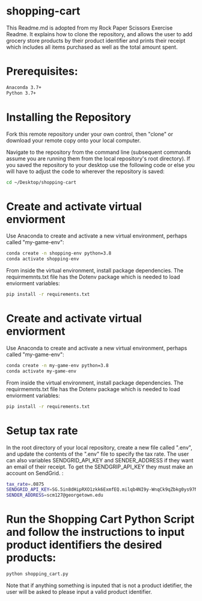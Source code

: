# shopping-cart
This Readme.md is adopted from my Rock Paper Scissors Exercise Readme.  It explains how to clone the repository, and allows the user to add grocery store products by their product identifier and prints their receipt which includes all items purchased as well as the total amount spent. 

# Prerequisites:
```sh
Anaconda 3.7+
Python 3.7+
```

# Installing the Repository
Fork this remote repository under your own control, then "clone" or download your remote copy onto your local computer.

Navigate to the repository from the command line (subsequent commands assume you are running them from the local repository's root directory). If you saved the repository to your desktop use the following code or else you will have to adjust the code to wherever the repository is saved:
```sh
cd ~/Desktop/shopping-cart
```
# Create and activate virtual enviorment
Use Anaconda to create and activate a new virtual environment, perhaps called "my-game-env":

```sh
conda create -n shopping-env python=3.8
conda activate shopping-env
```

From inside the virtual environment, install package dependencies. The requirmemnts.txt file has the Dotenv  package which is needed to load enviorment variables:
```sh
pip install -r requirements.txt
```
# Create and activate virtual enviorment
Use Anaconda to create and activate a new virtual environment, perhaps called "my-game-env":

```sh
conda create -n my-game-env python=3.8
conda activate my-game-env
```

From inside the virtual environment, install package dependencies. The requirmemnts.txt file has the Dotenv  package which is needed to load enviorment variables:
```sh
pip install -r requirements.txt
```
# Setup tax rate
In the root directory of your local repository, create a new file called ".env", and update the contents of the ".env" file to specify the  tax rate. The user can also variables SENDGRID_API_KEY and SENDER_ADDRESS if they want an email of their receipt. To get the SENDGRIP_API_KEY they must make an account on SendGrid. :

```sh
tax_rate=.0875
SENDGRID_API_KEY=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
SENDER_ADDRESS=scm127@georgetown.edu
```

# Run the Shopping Cart Python Script and follow the instructions to input product identifiers the desired products:
```sh
python shopping_cart.py
```
Note that if anything something is inputed that is not a product idetifier, the user will be asked to please input a valid product identifier.  

